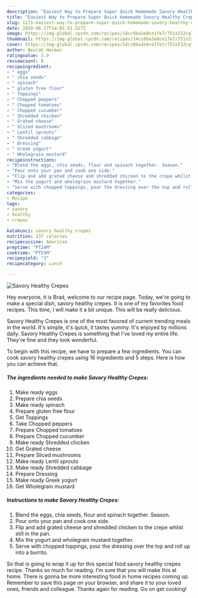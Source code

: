 ```yaml
---
description: "Easiest Way to Prepare Super Quick Homemade Savory Healthy Crepes"
title: "Easiest Way to Prepare Super Quick Homemade Savory Healthy Crepes"
slug: 1171-easiest-way-to-prepare-super-quick-homemade-savory-healthy-crepes
date: 2020-06-17T14:01:51.527Z
image: https://img-global.cpcdn.com/recipes/14cc6ba3e8ce1fe7/751x532cq70/savory-healthy-crepes-recipe-main-photo.jpg
thumbnail: https://img-global.cpcdn.com/recipes/14cc6ba3e8ce1fe7/751x532cq70/savory-healthy-crepes-recipe-main-photo.jpg
cover: https://img-global.cpcdn.com/recipes/14cc6ba3e8ce1fe7/751x532cq70/savory-healthy-crepes-recipe-main-photo.jpg
author: Beulah Harmon
ratingvalue: 3.9
reviewcount: 8
recipeingredient:
- " eggs"
- " chia seeds"
- " spinach"
- " gluten free flour"
- " Toppings"
- " Chopped peppers"
- " Chopped tomatoes"
- " Chopped cucumber"
- " Shredded chicken"
- " Grated cheese"
- " Sliced mushrooms"
- " Lentil sprouts"
- " Shredded cabbage"
- " Dressing"
- " Greek yogurt"
- " Wholegrain mustard"
recipeinstructions:
- "Blend the eggs, chia seeds, flour and spinach together. Season."
- "Pour onto your pan and cook one side."
- "Flip and add grated cheese and shredded chicken to the crepe whilst still in the pan."
- "Mix the yogurt and wholegrain mustard together."
- "Serve with chopped toppings, pour the dressing over the top and roll up into a burrito."
categories:
- Recipe
tags:
- savory
- healthy
- crepes

katakunci: savory healthy crepes 
nutrition: 137 calories
recipecuisine: American
preptime: "PT24M"
cooktime: "PT55M"
recipeyield: "3"
recipecategory: Lunch

---
```



![Savory Healthy Crepes](https://img-global.cpcdn.com/recipes/14cc6ba3e8ce1fe7/751x532cq70/savory-healthy-crepes-recipe-main-photo.jpg)

Hey everyone, it is Brad, welcome to our recipe page. Today, we're going to make a special dish, savory healthy crepes. It is one of my favorites food recipes. This time, I will make it a bit unique. This will be really delicious.

Savory Healthy Crepes is one of the most favored of current trending meals in the world. It's simple, it's quick, it tastes yummy. It's enjoyed by millions daily. Savory Healthy Crepes is something that I've loved my entire life. They're fine and they look wonderful.




To begin with this recipe, we have to prepare a few ingredients. You can cook savory healthy crepes using 16 ingredients and 5 steps. Here is how you can achieve that.

<!--inarticleads1-->

##### The ingredients needed to make Savory Healthy Crepes:

1. Make ready  eggs
1. Prepare  chia seeds
1. Make ready  spinach
1. Prepare  gluten free flour
1. Get  Toppings
1. Take  Chopped peppers
1. Prepare  Chopped tomatoes
1. Prepare  Chopped cucumber
1. Make ready  Shredded chicken
1. Get  Grated cheese
1. Prepare  Sliced mushrooms
1. Make ready  Lentil sprouts
1. Make ready  Shredded cabbage
1. Prepare  Dressing
1. Make ready  Greek yogurt
1. Get  Wholegrain mustard




<!--inarticleads2-->

##### Instructions to make Savory Healthy Crepes:

1. Blend the eggs, chia seeds, flour and spinach together. Season.
1. Pour onto your pan and cook one side.
1. Flip and add grated cheese and shredded chicken to the crepe whilst still in the pan.
1. Mix the yogurt and wholegrain mustard together.
1. Serve with chopped toppings, pour the dressing over the top and roll up into a burrito.




So that is going to wrap it up for this special food savory healthy crepes recipe. Thanks so much for reading. I'm sure that you will make this at home. There is gonna be more interesting food in home recipes coming up. Remember to save this page on your browser, and share it to your loved ones, friends and colleague. Thanks again for reading. Go on get cooking!
